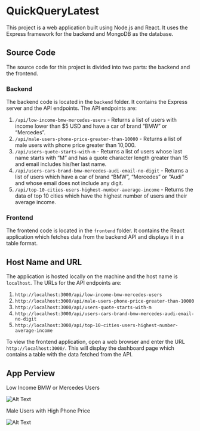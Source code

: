 ﻿# QuickQueryLatest
 
This project is a web application built using Node.js and React. It uses the Express framework for the backend and MongoDB as the database.

## Source Code

The source code for this project is divided into two parts: the backend and the frontend.

### Backend

The backend code is located in the `backend` folder. It contains the Express server and the API endpoints. The API endpoints are:

1. `/api/low-income-bmw-mercedes-users` - Returns a list of users with income lower than $5 USD and have a car of brand “BMW” or “Mercedes”.
2. `/api/male-users-phone-price-greater-than-10000` - Returns a list of male users with phone price greater than 10,000.
3. `/api/users-quote-starts-with-m` - Returns a list of users whose last name starts with “M” and has a quote character length greater than 15 and email includes his/her last name.
4. `/api/users-cars-brand-bmw-mercedes-audi-email-no-digit` - Returns a list of users which have a car of brand “BMW”, “Mercedes” or “Audi” and whose email does not include any digit.
5. `/api/top-10-cities-users-highest-number-average-income` - Returns the data of top 10 cities which have the highest number of users and their average income.

### Frontend

The frontend code is located in the `frontend` folder. It contains the React application which fetches data from the backend API and displays it in a table format.

## Host Name and URL

The application is hosted locally on the machine and the host name is `localhost`. The URLs for the API endpoints are:

1. `http://localhost:3000/api/low-income-bmw-mercedes-users`
2. `http://localhost:3000/api/male-users-phone-price-greater-than-10000`
3. `http://localhost:3000/api/users-quote-starts-with-m`
4. `http://localhost:3000/api/users-cars-brand-bmw-mercedes-audi-email-no-digit`
5. `http://localhost:3000/api/top-10-cities-users-highest-number-average-income`

To view the frontend application, open a web browser and enter the URL `http://localhost:3000/`. This will display the dashboard page which contains a table with the data fetched from the API.

## App Perview 

Low Income BMW or Mercedes Users

![Alt Text]([url](https://github.com/SoniPratham/QuickQuery/blob/main/dashboard/images/Low%20Income%20BMW%20or%20Mercedes%20Users.png?raw=true))

Male Users with High Phone Price

![Alt Text]([url](https://github.com/SoniPratham/QuickQuery/blob/main/dashboard/images/Male%20Users%20with%20High%20Phone%20Price.png?raw=true))
